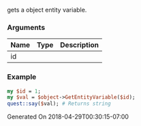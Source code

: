 gets a object entity variable.
### Arguments
**Name**|**Type**|**Description**
:---|:---|:---
id||

### Example

```perl
my $id = 1;
my $val = $object->GetEntityVariable($id);
quest::say($val); # Returns string
```


Generated On 2018-04-29T00:30:15-07:00
